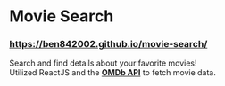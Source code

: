# Movie Search 
### https://ben842002.github.io/movie-search/  
Search and find details about your favorite movies!    
Utilized ReactJS and the <b>[OMDb API](https://www.omdbapi.com/)</b> to fetch movie data.
